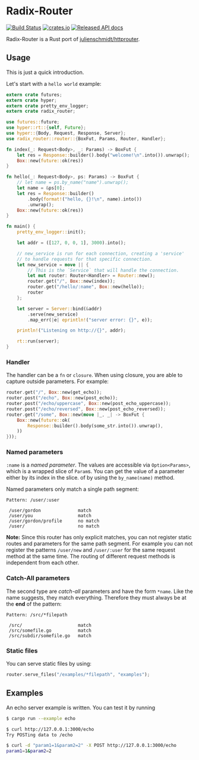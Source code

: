# Radix-Router
[![Build Status](https://travis-ci.org/SunDoge/radix-router.svg?branch=master)](https://travis-ci.org/SunDoge/radix-router)
[![crates.io](http://meritbadge.herokuapp.com/radix-router)](https://crates.io/crates/radix-router)
[![Released API docs](https://docs.rs/radix-router/badge.svg)](https://docs.rs/radix-router)

Radix-Router is a Rust port of [julienschmidt/httprouter](https://github.com/julienschmidt/httprouter).

## Usage
This is just a quick introduction.

Let's start with a `hello world` example:
```rust
extern crate futures;
extern crate hyper;
extern crate pretty_env_logger;
extern crate radix_router;

use futures::future;
use hyper::rt::{self, Future};
use hyper::{Body, Request, Response, Server};
use radix_router::router::{BoxFut, Params, Router, Handler};

fn index(_: Request<Body>, _: Params) -> BoxFut {
    let res = Response::builder().body("welcome!\n".into()).unwrap();
    Box::new(future::ok(res))
}

fn hello(_: Request<Body>, ps: Params) -> BoxFut {
    // let name = ps.by_name("name").unwrap();
    let name = &ps[0];
    let res = Response::builder()
        .body(format!("hello, {}!\n", name).into())
        .unwrap();
    Box::new(future::ok(res))
}

fn main() {
    pretty_env_logger::init();

    let addr = ([127, 0, 0, 1], 3000).into();

    // new_service is run for each connection, creating a 'service'
    // to handle requests for that specific connection.
    let new_service = move || {
        // This is the `Service` that will handle the connection.
        let mut router: Router<Handler> = Router::new();
        router.get("/", Box::new(index));
        router.get("/hello/:name", Box::new(hello));
        router
    };

    let server = Server::bind(&addr)
        .serve(new_service)
        .map_err(|e| eprintln!("server error: {}", e));

    println!("Listening on http://{}", addr);

    rt::run(server);
}
```

### Handler
The handler can be a `fn` or `closure`. When using closure, you are able to capture outside parameters. For example:

```rust 
router.get("/", Box::new(get_echo));
router.post("/echo", Box::new(post_echo));
router.post("/echo/uppercase", Box::new(post_echo_uppercase));
router.post("/echo/reversed", Box::new(post_echo_reversed));
router.get("/some", Box::new(move |_, _| -> BoxFut {
    Box::new(future::ok(
        Response::builder().body(some_str.into()).unwrap(),
    ))
}));
```

### Named parameters
`:name` is a *named parameter*. The values are accessible via `Option<Params>`, which is a wrapped slice of `Param`s. You can get the value of a parameter either by its index in the slice. of by using the `by_name(name)` method.

Named parameters only match a single path segment:
```
Pattern: /user/:user

 /user/gordon              match
 /user/you                 match
 /user/gordon/profile      no match
 /user/                    no match
```

**Note:** Since this router has only explicit matches, you can not register static routes and parameters for the same path segment. For example you can not register the patterns `/user/new` and `/user/:user` for the same request method at the same time. The routing of different request methods is independent from each other.

### Catch-All parameters

The second type are *catch-all* parameters and have the form `*name`. Like the name suggests, they match everything. Therefore they must always be at the **end** of the pattern:

```
Pattern: /src/*filepath

 /src/                     match
 /src/somefile.go          match
 /src/subdir/somefile.go   match
```

### Static files
You can serve static files by using:
```rust
router.serve_files("/examples/*filepath", "examples");
```

## Examples
An echo server example is written. You can test it by running

```bash
$ cargo run --example echo
```

```bash
$ curl http://127.0.0.1:3000/echo
Try POSTing data to /echo

$ curl -d "param1=1&param2=2" -X POST http://127.0.0.1:3000/echo
param1=1&param2=2
```
